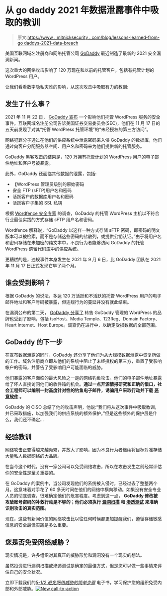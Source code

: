 # 从 go daddy 2021 年数据泄露事件中吸取的教训

> 原文:[https://www . mitnicksecurity . com/blog/lessons-learned-from-go daddys-2021-data-breach](https://www.mitnicksecurity.com/blog/lessons-learned-from-godaddys-2021-data-breach)

美国互联网域名注册商和网络托管公司 [GoDaddy](https://www.godaddy.com/) 最近制造了最新的 2021 安全漏洞新闻。

这次重大的网络攻击影响了 120 万现在和以前的托管客户，包括有托管计划的 WordPress 用户。

让我们看看数字隐私灾难的影响，从这次攻击中吸取有力的教训:

## 发生了什么事？

2021 年 11 月 22 日， [GoDaddy 宣布](https://www.sec.gov/Archives/edgar/data/1609711/000160971121000122/gddyblogpostnov222021.htm) 一个影响他们托管 WordPress 服务的安全事件。互联网域名注册公司告诉美国证券交易委员会(SEC)，他们在 11 月 17 日的五天前发现了对其“托管 WordPress 托管环境”的“未经授权的第三方访问”。

网络犯罪分子通过在他们的供应系统中泄露密码来入侵 GoDaddy 的数据库，他们通过向客户分配服务器空间、用户名和密码来为他们提供新的托管服务。

GoDaddy 黑客攻击的结果是，120 万拥有托管计划的 WordPress 用户的电子邮件地址和客户号被暴露。

此外，GoDaddy 还面临其他数据的泄露，包括:

*   【WordPress 管理员级别的原始密码
*   安全 FTP (sFTP)用户名和密码
*   活跃客户的数据库用户名和密码
*   活跃客户子集的 SSL 私钥 

根据 [Wordfence 安全专家](https://www.wordfence.com/blog/2021/11/godaddy-breach-plaintext-passwords/) 的调查，GoDaddy 的托管 WordPress 主机以不符合行业最佳实践的方式存储 sFTP 用户名和密码。

Wordfence 解释说，“GoDaddy 以这样一种方式存储 sFTP 密码，即密码的明文版本可以被检索，而不是存储这些密码的盐散列，或提供公钥认证。”由于将用户名和密码存储在未加密的纯文本中，不良行为者能够访问 GoDaddy 的托管 WordPress 遗留代码库中的供应系统。

更糟糕的是，违规事件本身发生在 2021 年 9 月 6 日，比 GoDaddy 团队在 2021 年 11 月 17 日正式发现它早了两个月。

## 谁会受到影响？

根据 GoDaddy 的说法，多达 120 万活跃和不活跃的托管 WordPress 用户的电子邮件地址和客户号码被暴露，但违规行为的蔓延并没有就此结束。

在漏洞公布的第二天， [GoDaddy 分享了](https://www.techradar.com/uk/news/godaddy-isnt-the-only-web-hosting-firm-caught-up-in-mega-breach) 转售 GoDaddy 管理的 WordPress 的品牌也受到了影响，包括 tsoHost、Media Temple、123Reg、Domain Factory、Heart Internet、Host Europe。调查仍在进行中，以确定受损数据的全部范围。

## GoDaddy 的下一步

在宣布数据泄露的同时，GoDaddy 还分享了他们为从大规模数据泄露中恢复所做的工作。域名注册商立即从他们的系统中阻止了未经授权的第三方，重置了受影响帐户的密码，并警告了受影响用户可能面临的威胁。

他们暴露的客户面临的最大风险之一是[](https://www.mitnicksecurity.com/blog/spear-phishing-targeted-email-scams-what-you-need-to-know-about-this-hacking-technique)的网络钓鱼攻击。他们的电子邮件地址暴露给了坏人直接访问他们的收件箱的机会。**通过一点开源情报研究和正确的借口，社会工程师可以编制一封高度针对性的钓鱼电子邮件，诱骗用户采取行动并下载** [**恶意软件**](https://www.mitnicksecurity.com/blog/5-common-hacking-techniques-for-2020) **。**

GoDaddy 的 CISO 总结了他的攻击声明，他说:“我们将从这次事件中吸取教训，并已采取措施，以加强我们的供应系统的额外保护。”但是这些额外的保护层是什么，我们还不确定...

## 经验教训

网络攻击正变得越来越频繁，并放大了影响，因为不良行为者继续将目标对准存储大量私人数据网络的大品牌。

在当今这个时代，没有一家公司可以免受网络攻击，所以在攻击发生之前经常评估你的安全性是至关重要的。

在 GoDaddy 的案例中，当公司发现他们的系统被入侵时，已经过去了整整两个月。这意味着对手花了 60 多天时间在他们的网络中横向移动。如果没有安全专业人员的彻底调查，很难确定他们的危害程度。考虑到这一点， **GoDaddy 修改被攻破账号密码的补救行动是不够的；他们必须执行** [**漏洞扫描**](https://www.mitnicksecurity.com/vulnerability-assessment) **和** [**渗透测试**](https://www.mitnicksecurity.com/penetration-testing) **来准确识别攻击的真实范围。**

现在，这些有新闻价值的网络攻击比以往任何时候都更加提醒我们，遵循存储敏感信息的安全最佳实践是多么重要。

## 您是否免受网络威胁？

现实情况是，许多组织对其真正的威胁形势和漏洞没有一个现实的想法。

虽然投资进行漏洞扫描或渗透测试是确定的最佳方式，但是您可以做一些事情来评估自己的安全状况。

立即下载我们的[*5-1/2 避免网络威胁的简单步骤*](https://www.mitnicksecurity.com/lp-easy-steps-to-avoid-cyber-threats) 电子书，学习保护您的组织免受内部和外部威胁。[![New call-to-action](../Images/95ee2efaa0b0e1050f47338da41f7869.png)](https://cta-redirect.hubspot.com/cta/redirect/3875471/7f9b1de1-cf7c-4700-8892-cdf9402b32cf)